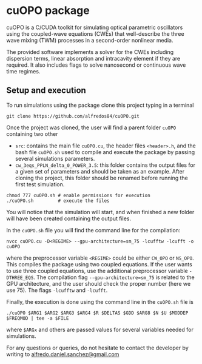 # cuOPO package

cuOPO is a C/CUDA toolkit for simulating optical parametric oscillators using the coupled-wave equations (CWEs) that well-describe the three wave mixing (TWM) processes in a second-order nonlinear media.

The provided software implements a solver for the CWEs including dispersion terms, linear absorption and intracavity element if they are required. It also includes flags to solve nanosecond or continuous wave time regimes.

## Setup and execution

To run simulations using the package clone this project typing in a terminal
```
git clone https://github.com/alfredos84/cuOPO.git
```
Once the project was cloned, the user will find a parent folder `cuOPO` containing two other
- `src`: contains the main file `cuOPO.cu`, the header files `<header>.h`, and the bash file `cuOPO.sh` used to compile and execute the package by passing several simulations parameters.
- `cw_3eqs_PPLN_delta_0_POWER_3.5`: this folder contains the output files for a given set of parameters and should be taken as an example. After cloning the project, this folder should be renamed before running the first test simulation.

```
chmod 777 cuOPO.sh # enable permissions for execution
./cuOPO.sh         # execute the files
```

You will notice that the simulation will start, and when finished a new folder will have been created containing the output files.

In the `cuOPO.sh` file you will find the command line for the compilation:
```
nvcc cuOPO.cu -D<REGIME> --gpu-architecture=sm_75 -lcufftw -lcufft -o cuOPO
```
where the preprocessor variable `<REGIME>` could be either `CW_OPO` or `NS_OPO`. This compiles the package using two coupled equations. If the user wants to use three coupled equations, use the additional preprocessor variable `-DTHREE_EQS`. The compilation flag `--gpu-architecture=sm_75` is related to the GPU architecture, and the user should check the proper number (here we use 75). The flags `-lcufftw` and `-lcufft`.

Finally, the execution is done using the command line in the `cuOPO.sh` file is
```
./cuOPO $ARG1 $ARG2 $ARG3 $ARG4 $R $DELTAS $GDD $ARG8 $N $U $MODDEP $FREQMOD | tee -a $FILE
```
where `$ARGx` and others are passed values for several variables needed for simulations.

For any questions or queries, do not hesitate to contact the developer by writing to alfredo.daniel.sanchez@gmail.com
